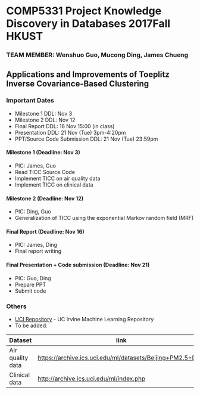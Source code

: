 # COMP5331 Project Knowledge Discovery in Databases 2017Fall HKUST
### TEAM MEMBER: Wenshuo Guo, Mucong Ding, James Chueng

## Applications and Improvements of Toeplitz Inverse Covariance-Based Clustering

### Important Dates

  - Milestone 1 DDL: Nov 3
  - Milestone 2 DDL: Nov 12
  - Final Report DDL: 16 Nov 15:00 (in class)
  - Presentation DDL: 21 Nov (Tue) 3pm-4:20pm	
  - PPT/Source Code Submission DDL: 21 Nov (Tue) 23:59pm

#### Milestone 1 (Deadline: Nov 3)
  - PIC: James, Guo
  - Read TICC Source Code
  - Implement TICC on air quality data
  - Implement TICC on clinical data
#### Milestone 2 (Deadline: Nov 12)
  - PIC: Ding, Guo
  - Generalization of TICC using the exponential Markov random field (MRF)
#### Final Report  (Deadline: Nov 16)
  - PIC: James, Ding
  - Final report writing
#### Final Presentation + Code submission (Deadline: Nov 21)
   - PIC: Guo, Ding
   - Prepare PPT
   - Submit code

### Others
* [UCI Repository] -  UC Irvine Machine Learning Repository
* To be added:

| Dataset | link |
| ------ | ------ |
| Air quality data | https://archive.ics.uci.edu/ml/datasets/Beijing+PM2.5+Data|
| Clinical data | http://archive.ics.uci.edu/ml/index.php|



   [UCI Repository]: <http://archive.ics.uci.edu/ml/datasets.html>
